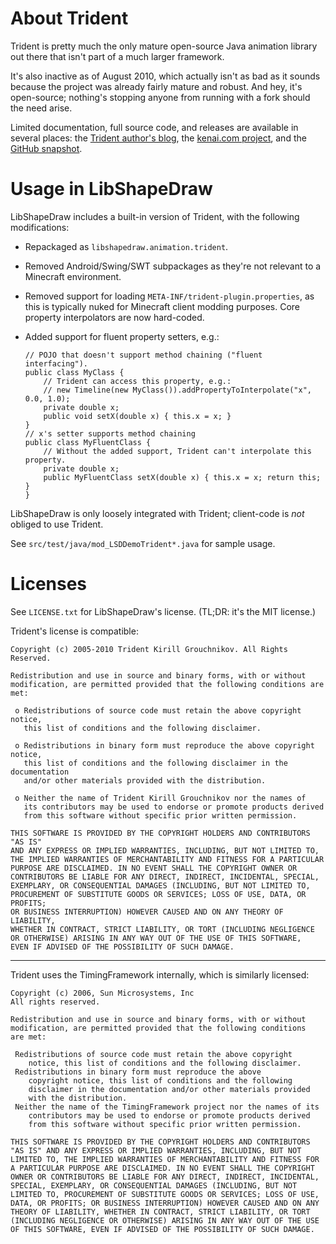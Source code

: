 # About Trident

Trident is pretty much the only mature open-source Java animation library out
there that isn't part of a much larger framework.

It's also inactive as of August 2010, which actually isn't as bad as it sounds
because the project was already fairly mature and robust. And hey, it's
open-source; nothing's stopping anyone from running with a fork should the need
arise.

Limited documentation, full source code, and releases are available in several
places: the [Trident author's blog](http://www.pushing-pixels.org/category/trident),
the [kenai.com project](http://kenai.com/projects/trident/pages/Home), and
the [GitHub snapshot](https://github.com/kirillcool/trident).

# Usage in LibShapeDraw

LibShapeDraw includes a built-in version of Trident, with the following
modifications:

 +  Repackaged as `libshapedraw.animation.trident`.

 +  Removed Android/Swing/SWT subpackages as they're not relevant to a Minecraft
    environment.

 +  Removed support for loading `META-INF/trident-plugin.properties`, as this is
    typically nuked for Minecraft client modding purposes. Core property
    interpolators are now hard-coded.

 +  Added support for fluent property setters, e.g.:

        // POJO that doesn't support method chaining ("fluent interfacing").
        public class MyClass {
            // Trident can access this property, e.g.:
            // new Timeline(new MyClass()).addPropertyToInterpolate("x", 0.0, 1.0);
            private double x;
            public void setX(double x) { this.x = x; }
        }
        // x's setter supports method chaining
        public class MyFluentClass {
            // Without the added support, Trident can't interpolate this property.
            private double x;
            public MyFluentClass setX(double x) { this.x = x; return this; }
        }

LibShapeDraw is only loosely integrated with Trident; client-code is *not*
obliged to use Trident.

See `src/test/java/mod_LSDDemoTrident*.java` for sample usage.

# Licenses

See `LICENSE.txt` for LibShapeDraw's license. (TL;DR: it's the MIT license.)

Trident's license is compatible:

    Copyright (c) 2005-2010 Trident Kirill Grouchnikov. All Rights Reserved.
    
    Redistribution and use in source and binary forms, with or without 
    modification, are permitted provided that the following conditions are met:
    
     o Redistributions of source code must retain the above copyright notice, 
       this list of conditions and the following disclaimer. 
        
     o Redistributions in binary form must reproduce the above copyright notice, 
       this list of conditions and the following disclaimer in the documentation 
       and/or other materials provided with the distribution. 
        
     o Neither the name of Trident Kirill Grouchnikov nor the names of 
       its contributors may be used to endorse or promote products derived 
       from this software without specific prior written permission. 
        
    THIS SOFTWARE IS PROVIDED BY THE COPYRIGHT HOLDERS AND CONTRIBUTORS "AS IS" 
    AND ANY EXPRESS OR IMPLIED WARRANTIES, INCLUDING, BUT NOT LIMITED TO, 
    THE IMPLIED WARRANTIES OF MERCHANTABILITY AND FITNESS FOR A PARTICULAR 
    PURPOSE ARE DISCLAIMED. IN NO EVENT SHALL THE COPYRIGHT OWNER OR 
    CONTRIBUTORS BE LIABLE FOR ANY DIRECT, INDIRECT, INCIDENTAL, SPECIAL, 
    EXEMPLARY, OR CONSEQUENTIAL DAMAGES (INCLUDING, BUT NOT LIMITED TO, 
    PROCUREMENT OF SUBSTITUTE GOODS OR SERVICES; LOSS OF USE, DATA, OR PROFITS; 
    OR BUSINESS INTERRUPTION) HOWEVER CAUSED AND ON ANY THEORY OF LIABILITY, 
    WHETHER IN CONTRACT, STRICT LIABILITY, OR TORT (INCLUDING NEGLIGENCE 
    OR OTHERWISE) ARISING IN ANY WAY OUT OF THE USE OF THIS SOFTWARE, 
    EVEN IF ADVISED OF THE POSSIBILITY OF SUCH DAMAGE.

----
Trident uses the TimingFramework internally, which is similarly licensed:

    Copyright (c) 2006, Sun Microsystems, Inc
    All rights reserved.
    
    Redistribution and use in source and binary forms, with or without
    modification, are permitted provided that the following conditions
    are met:
    
     Redistributions of source code must retain the above copyright
        notice, this list of conditions and the following disclaimer.
     Redistributions in binary form must reproduce the above
        copyright notice, this list of conditions and the following 
        disclaimer in the documentation and/or other materials provided 
        with the distribution.
     Neither the name of the TimingFramework project nor the names of its
        contributors may be used to endorse or promote products derived 
        from this software without specific prior written permission.
    
    THIS SOFTWARE IS PROVIDED BY THE COPYRIGHT HOLDERS AND CONTRIBUTORS
    "AS IS" AND ANY EXPRESS OR IMPLIED WARRANTIES, INCLUDING, BUT NOT
    LIMITED TO, THE IMPLIED WARRANTIES OF MERCHANTABILITY AND FITNESS FOR
    A PARTICULAR PURPOSE ARE DISCLAIMED. IN NO EVENT SHALL THE COPYRIGHT
    OWNER OR CONTRIBUTORS BE LIABLE FOR ANY DIRECT, INDIRECT, INCIDENTAL,
    SPECIAL, EXEMPLARY, OR CONSEQUENTIAL DAMAGES (INCLUDING, BUT NOT
    LIMITED TO, PROCUREMENT OF SUBSTITUTE GOODS OR SERVICES; LOSS OF USE,
    DATA, OR PROFITS; OR BUSINESS INTERRUPTION) HOWEVER CAUSED AND ON ANY
    THEORY OF LIABILITY, WHETHER IN CONTRACT, STRICT LIABILITY, OR TORT
    (INCLUDING NEGLIGENCE OR OTHERWISE) ARISING IN ANY WAY OUT OF THE USE
    OF THIS SOFTWARE, EVEN IF ADVISED OF THE POSSIBILITY OF SUCH DAMAGE.
